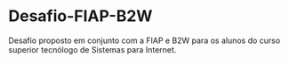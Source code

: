 # Desafio-FIAP-B2W
Desafio proposto em conjunto com a FIAP e B2W para os alunos do curso superior tecnólogo de Sistemas para Internet.
